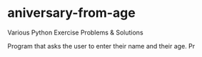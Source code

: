 # aniversary-from-age
Various Python Exercise Problems &amp; Solutions


Program that asks the user to enter their name and their age. Pr
